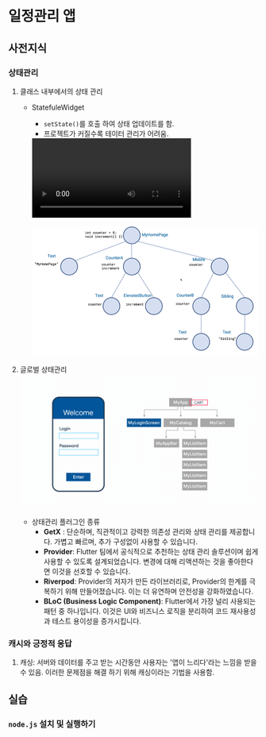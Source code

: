 # 일정관리 앱

## 사전지식

### 상태관리
1. 클래스 내부에서의 상태 관리
    - StatefuleWidget
        - `setState()`를 호출 하여 상태 업데이트를 함.
        - 프로젝트가 커질수록 테이터 관리가 어려움.

        <video width="320" controls>
            <source src="2024-07-02_163238.mp4" type="video/mp4">
        </video>

        ![alt text](image.png)

2. 글로벌 상태관리
    ![alt text](state-management-explainer.gif)

    - 상태관리 플러그인 종류
        - **GetX** : 단순하며, 직관적이고 강력한 의존성 관리와 상태 관리를 제공합니다. 가볍고 빠르며, 추가 구성없이 사용할 수 있습니다.
        - **Provider**: Flutter 팀에서 공식적으로 추천하는 상태 관리 솔루션이며 쉽게 사용할 수 있도록 설계되었습니다. 변경에 대해 리액션하는 것을 좋아한다면 이것을 선호할 수 있습니다.
        - **Riverpod**: Provider의 저자가 만든 라이브러리로, Provider의 한계를 극복하기 위해 만들어졌습니다. 이는 더 유연하며 안전성을 강화하였습니다.
        - **BLoC (Business Logic Component)**: Flutter에서 가장 널리 사용되는 패턴 중 하나입니다. 이것은 UI와 비즈니스 로직을 분리하여 코드 재사용성과 테스트 용이성을 증가시킵니다.


### 캐시와 긍정적 응답
1. 캐싱: 서버와 데이터를 주고 받는 시간동안 사용자는 '앱이 느리다'라는 느낌을 받을 수 있음. 이러한 문제점을 해결 하기 위해 캐싱이라는 기법을 사용함.

## 실습

### `node.js` 설치 및 실행하기
